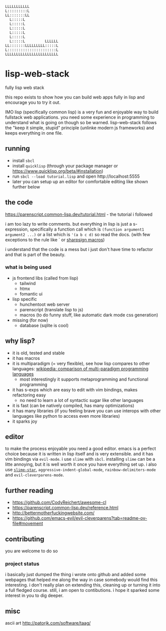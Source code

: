 ```
LLLLLLLLLLL             
L:::::::::L             
LL:::::::LL             
  L:::::L               
  L:::::L               
  L:::::L               
  L:::::L               
  L:::::L               
  L:::::L         LLLLLL
LL:::::::LLLLLLLLL:::::L
L::::::::::::::::::::::L
LLLLLLLLLLLLLLLLLLLLLLLL
```
# lisp-web-stack
fully lisp web stack

this repo exists to show how you can build web apps fully in lisp and encourage you to try it out.

IMO lisp (specifically common lisp) is a very fun and enjoyable way to build fullstack web applications. you need some experience in programming to understand what is going on though so be warned. lisp-web-stack follows the "keep it simple, stupid" principle (unlinke modern js frameworks) and keeps everything in one file.

## running

- install `sbcl`
- install `quicklisp` (through your package manager or https://www.quicklisp.org/beta/#installation)
- run `sbcl --load tutorial.lisp` and open http://localhost:5555
- later you can setup up an editor for comfortable editing like shown further below

## the code

https://parenscript.common-lisp.dev/tutorial.html - the tutorial i followed

i am too lazy to write comments. but everything in lisp is just a s-expression, specifically a function call which is `(function argument1 argument2 ...)` or a list which is `'(a b c d)` so read the docs. (with few exceptions to the rule like \` or [sharpsign macros](http://clhs.lisp.se/Body/02_dh.htm))

i understand that the code is a mess but i just don't have time to refactor and that is part of the beauty.

### what is being used
- js frontend libs (called from lisp)
  - tailwind
  - htmx
  - fomantic ui
- lisp specific
  - hunchentoot web server
  - parenscript (translate lisp to js)
  - macros (to do funny stuff, like automatic dark mode css generation)
- missing (for now)
  - database (sqlite is cool)

## why lisp?

- it is old, tested and stable
- it has macros
- it is multiparadigm (= very flexible), see how lisp compares to other languages: [wikipedia: comparison of multi-paradigm programming languages](https://en.wikipedia.org/w/index.php?title=Comparison_of_multi-paradigm_programming_languages&oldid=1278926551#Language_overview)
  - most interestingly it supports metaprogramming and functional programming
- it has s-exps which are easy to edit with vim bindings, makes refactoring easy
  - no need to learn a lot of syntactic sugar like other languages
- it is fast (can be natively compiled, has many optimizations)
- it has many libraries (if you feeling brave you can use interops with other languages like python to access even more libraries)
- it sparks joy

## editor

to make the process enjoyable you need a good editor. emacs is a perfect choice because it is written in lisp itself and is very extensible. and it has vim bindings via `evil-mode`. i use `slime` with `sbcl`. installing `slime` can be a litte annoying, but it is well worth it once you have everything set up. i also use [`slime-star`](https://github.com/mmontone/slime-star), `aggressive-indent-global-mode`, `rainbow-delimiters-mode` and `evil-cleverparens-mode`.

## further reading

- https://github.com/CodyReichert/awesome-cl
- https://parenscript.common-lisp.dev/reference.html
- http://bettermotherfuckingwebsite.com/
- https://github.com/emacs-evil/evil-cleverparens?tab=readme-ov-file#movement

## contributing

you are welcome to do so

### project status

i basically just dumped the thing i wrote onto github and added some webpages that helped me along the way in case somebody would find this interesting. i don't really plan on extending this, cleaning up or turning it into a full fledged course. still, i am open to contibutions. i hope it sparked some interest in you to dig deeper.

## misc

ascii art http://patorjk.com/software/taag/
